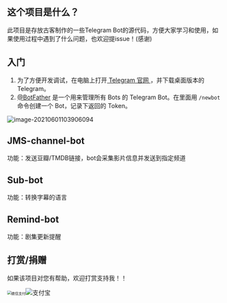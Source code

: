 ## 这个项目是什么？

此项目是存放古客制作的一些Telegram Bot的源代码，方便大家学习和使用，如果使用过程中遇到了什么问题，也欢迎提issue！(感谢)

## 入门

1.  为了方便开发调试，在电脑上打开[ Telegram 官网 ](https://telegram.org/)，并下载桌面版本的 Telegram。
2.  [@BotFather](https://telegram.me/BotFather) 是一个用来管理所有 Bots 的 Telegram Bot。在里面用 `/newbot` 命令创建一个 Bot，记录下返回的 Token。

![image-20210601103906094](https://pic.rmb.bdstatic.com/bjh/105c29da3099170510487526da0fb3bd.png)



## JMS-channel-bot

功能：发送豆瓣/TMDB链接，bot会采集影片信息并发送到指定频道



## Sub-bot

功能：转换字幕的语言



## Remind-bot

功能：剧集更新提醒



## 打赏/捐赠

如果该项目对您有帮助，欢迎打赏支持我！！

<img src="https://pic.rmb.bdstatic.com/bjh/d592b98144973eaf9d0ef601b8793f27.png" alt="微信支付" style="zoom:60%;" />![支付宝](https://pic.rmb.bdstatic.com/bjh/0aaff0034e7d0a1147ca2c3e542aeae2.png)